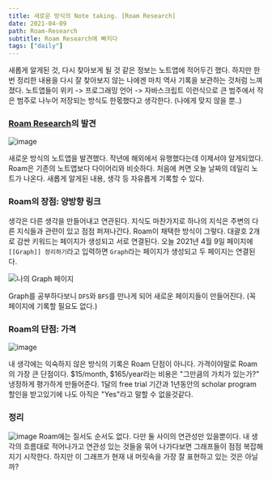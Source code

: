 ```yaml
---
title: 새로운 방식의 Note taking. [Roam Research]
date: 2021-04-09
path: Roam-Research
subtitle: Roam Research에 빠지다
tags: ["daily"]
---
```


새롭게 알게된 것, 다시 찾아보게 될 것 같은 정보는 노트앱에 적어두긴 했다. 하지만 한 번 정리한 내용을 다시 잘 찾아보지 않는 나에겐 마치 역사 기록을 보관하는 것처럼 느껴졌다. 노트앱들이 위키 -> 프로그래밍 언어 -> 자바스크립트 이런식으로 큰 범주에서 작은 범주로 나누어 저장되는 방식도 한몫했다고 생각한다. (나에게 맞지 않을 뿐..)


### [Roam Research](https://roamresearch.com/)의 발견

![image](https://user-images.githubusercontent.com/62214433/114191167-15c81180-9987-11eb-8bcf-70821d953d13.png)

새로운 방식의 노트앱을 발견했다. 작년에 해외에서 유행했다는데 이제서야 알게되었다. Roam은 기존의 노트앱보다 다이어리와 비슷하다. 처음에 켜면 오늘 날짜의 데일리 노트가 나온다. 새롭게 알게된 내용, 생각 등 자유롭게 기록할 수 있다. 

### Roam의 장점: 양방향 링크
생각은 다른 생각을 만들어내고 연관된다. 지식도 마찬가지로 하나의 지식은 주변의 다른 지식들과 관련이 있고 점점 퍼져나간다. Roam이 채택한 방식이 그렇다. 대괄호 2개로 감싼 키워드는 페이지가 생성되고 서로 연결된다. 오늘 2021년 4월 9일 페이지에 `[[Graph]] 정리하기`라고 입력하면 `Graph`라는 페이지가 생성되고 두 페이지는 연결된다.

![나의 Graph 페이지](https://user-images.githubusercontent.com/62214433/114197021-eae0bc00-998c-11eb-82f7-977f1c91feda.png)

Graph를 공부하다보니 `DFS`와 `BFS`를 만나게 되어 새로운 페이지들이 만들어진다. (꼭 페이지에 기록할 필요도 없다.) 


### Roam의 단점: 가격
![image](https://cdn.shortpixel.ai/spai/w_2790+q_lossless+ret_img+to_webp/https://i1.wp.com/ruizhidong.com/wp-content/uploads/2020/06/Roam_Research_Pricing.jpg?fit=900%2C490&ssl=1)

내 생각에는 익숙하지 않은 방식의 기록은 Roam 단점이 아니다. 가격이야말로 Roam의 가장 큰 단점이다. $15/month, $165/year라는 비용은 "그만큼의 가치가 있는가?" 냉정하게 평가하게 만들어준다. 1달의 free trial 기간과 1년동안의 scholar program 할인을 받고있기에 나도 아직은 "Yes"라고 말할 수 없을것같다. 


### 정리
![image](https://user-images.githubusercontent.com/62214433/114197905-c89b6e00-998d-11eb-871f-520f52b09a99.png)
Roam에는 질서도 순서도 없다. 다만 둘 사이의 연관성만 있을뿐이다. 내 생각의 흐름대로 적어나가고 연관성 있는 것들을 묶어 나가다보면 그래프들이 점점 복잡해지기 시작한다. 하지만 이 그래프가 현재 내 머릿속을 가장 잘 표현하고 있는 것은 아닐까?
